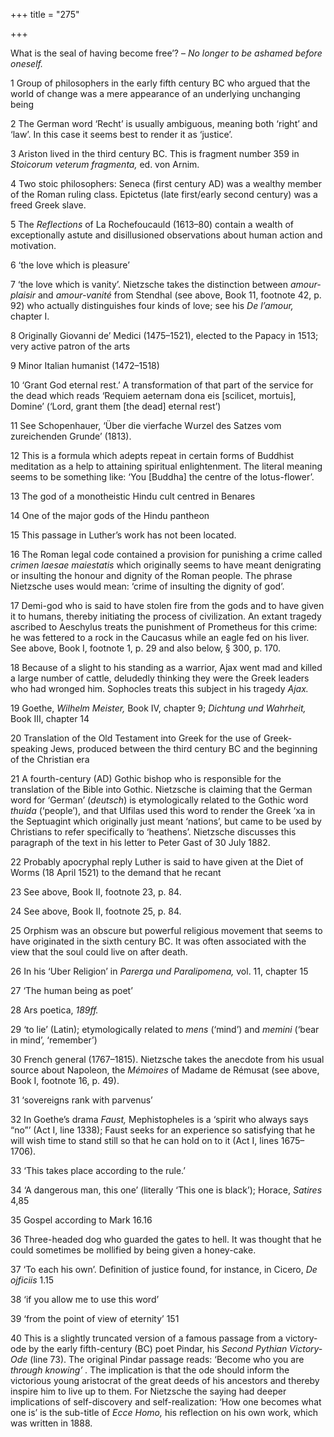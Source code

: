 +++
title = "275"

+++

What is the seal of having become free’? – *No longer to be ashamed before oneself.*







1 Group of philosophers in the early fifth century BC who argued that the world of change was a mere appearance of an underlying unchanging being

2 The German word ‘Recht’ is usually ambiguous, meaning both ‘right’ and ‘law’. In this case it seems best to render it as ‘justice’.

3 Ariston lived in the third century BC. This is fragment number 359 in *Stoicorum veterum fragmenta,* ed. von Arnim.

4 Two stoic philosophers: Seneca \(first century AD\) was a wealthy member of the Roman ruling class. Epictetus \(late first/early second century\) was a freed Greek slave.

5 The *Reflections* of La Rochefoucauld \(1613–80\) contain a wealth of exceptionally astute and disillusioned observations about human action and motivation.

6 ‘the love which is pleasure’

7 ‘the love which is vanity’. Nietzsche takes the distinction between *amour-plaisir* and *amour-vanité* from Stendhal \(see above, Book 11, footnote 42, p. 92\) who actually distinguishes four kinds of love; see his *De l’amour,* chapter I.

8 Originally Giovanni de’ Medici \(1475–1521\), elected to the Papacy in 1513; very active patron of the arts

9 Minor Italian humanist \(1472–1518\)

10 ‘Grant God eternal rest.’ A transformation of that part of the service for the dead which reads ‘Requiem aeternam dona eis \[scilicet, mortuis\], Domine’ \(‘Lord, grant them \[the dead\] eternal rest’\)

11 See Schopenhauer, ‘Über die vierfache Wurzel des Satzes vom zureichenden Grunde’ \(1813\).

12 This is a formula which adepts repeat in certain forms of Buddhist meditation as a help to attaining spiritual enlightenment. The literal meaning seems to be something like: ‘You \[Buddha\] the centre of the lotus-flower’.

13 The god of a monotheistic Hindu cult centred in Benares

14 One of the major gods of the Hindu pantheon

15 This passage in Luther’s work has not been located.

16 The Roman legal code contained a provision for punishing a crime called *crimen laesae maiestatis* which originally seems to have meant denigrating or insulting the honour and dignity of the Roman people. The phrase Nietzsche uses would mean: ‘crime of insulting the dignity of god’.

17 Demi-god who is said to have stolen fire from the gods and to have given it to humans, thereby initiating the process of civilization. An extant tragedy ascribed to Aeschylus treats the punishment of Prometheus for this crime: he was fettered to a rock in the Caucasus while an eagle fed on his liver. See above, Book I, footnote 1, p. 29 and also below, § 300, p. 170.

18 Because of a slight to his standing as a warrior, Ajax went mad and killed a large number of cattle, deludedly thinking they were the Greek leaders who had wronged him. Sophocles treats this subject in his tragedy *Ajax.*

19 Goethe, *Wilhelm Meister,* Book IV, chapter 9; *Dichtung und Wahrheit,* Book III, chapter 14

20 Translation of the Old Testament into Greek for the use of Greek-speaking Jews, produced between the third century BC and the beginning of the Christian era

21 A fourth-century \(AD\) Gothic bishop who is responsible for the translation of the Bible into Gothic. Nietzsche is claiming that the German word for ‘German’ \(*deutsch*\) is etymologically related to the Gothic word *thuida* \(‘people’\), and that Ulfilas used this word to render the Greek ‘xa in the Septuagint which originally just meant ‘nations’, but came to be used by Christians to refer specifically to ‘heathens’. Nietzsche discusses this paragraph of the text in his letter to Peter Gast of 30 July 1882.

22 Probably apocryphal reply Luther is said to have given at the Diet of Worms \(18 April 1521\) to the demand that he recant

23 See above, Book II, footnote 23, p. 84.

24 See above, Book II, footnote 25, p. 84.

25 Orphism was an obscure but powerful religious movement that seems to have originated in the sixth century BC. It was often associated with the view that the soul could live on after death.

26 In his ‘Uber Religion’ in *Parerga und Paralipomena,* vol. 11, chapter 15

27 ‘The human being as poet’

28 Ars poetica, *189ff.*

29 ‘to lie’ \(Latin\); etymologically related to *mens* \(‘mind’\) and *memini* \(‘bear in mind’, ‘remember’\)

30 French general \(1767–1815\). Nietzsche takes the anecdote from his usual source about Napoleon, the *Mémoires* of Madame de Rémusat \(see above, Book I, footnote 16, p. 49\).

31 ‘sovereigns rank with parvenus’

32 In Goethe’s drama *Faust,* Mephistopheles is a ‘spirit who always says “no”’ \(Act I, line 1338\); Faust seeks for an experience so satisfying that he will wish time to stand still so that he can hold on to it \(Act I, lines 1675–1706\).

33 ‘This takes place according to the rule.’

34 ‘A dangerous man, this one’ \(literally ‘This one is black’\); Horace, *Satires* 4,85

35 Gospel according to Mark 16.16

36 Three-headed dog who guarded the gates to hell. It was thought that he could sometimes be mollified by being given a honey-cake.

37 ‘To each his own’. Definition of justice found, for instance, in Cicero, *De ojficiis* 1.15

38 ‘if you allow me to use this word’

39 ‘from the point of view of eternity’ 151

40 This is a slightly truncated version of a famous passage from a victory-ode by the early fifth-century \(BC\) poet Pindar, his *Second Pythian Victory-Ode* \(line 73\). The original Pindar passage reads: ‘Become who you are *through knowing’ .* The implication is that the ode should inform the victorious young aristocrat of the great deeds of his ancestors and thereby inspire him to live up to them. For Nietzsche the saying had deeper implications of self-discovery and self-realization: ‘How one becomes what one is’ is the sub-title of *Ecce Homo,* his reflection on his own work, which was written in 1888.




